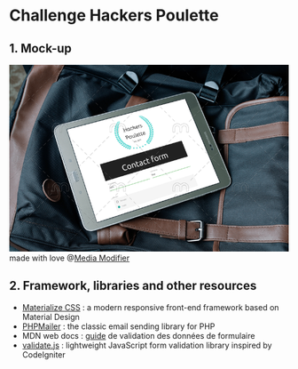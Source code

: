 # Challenge Hackers Poulette
## 1. Mock-up
![alt text][mockup]
<br>made with love @[Media Modifier][media-modifier]

## 2. Framework, libraries and other resources
- [Materialize CSS][materialize] : a modern responsive front-end framework based on Material Design
- [PHPMailer][phpmailer] : the classic email sending library for PHP
- MDN web docs : [guide][MDN-valid-form] de validation des données de formulaire
- [validate.js][validate-js] : lightweight JavaScript form validation library inspired by CodeIgniter

[mockup]: ./src/img/mock-up.png "Mock-up Hackers Poulette Contact form on Samsung Tab"
[media-modifier]: https://mediamodifier.com/mockups/all
[materialize]: https://materializecss.com/
[phpmailer]: https://github.com/PHPMailer/PHPMailer
[MDN-valid-form]: https://developer.mozilla.org/fr/docs/Web/Guide/HTML/Formulaires/Validation_donnees_formulaire
[validate-js]: http://rickharrison.github.io/validate.js/
